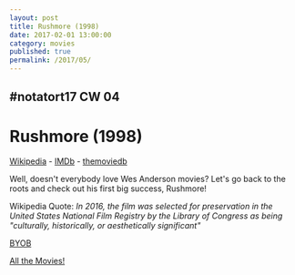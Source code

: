 ```yaml
---
layout: post
title: Rushmore (1998)
date: 2017-02-01 13:00:00
category: movies
published: true
permalink: /2017/05/
---
```



## \#notatort17 CW 04

# Rushmore (1998)



[Wikipedia](https://cl.ly/2v1d423x0L1x) - [IMDb](http://www.imdb.com/title/tt0128445/?ref_=nm_flmg_dr_15) - [themoviedb](https://www.themoviedb.org/movie/11545-rushmore)

Well, doesn't everybody love Wes Anderson movies? Let's go back to the roots and check out his first big success, Rushmore! 

Wikipedia Quote: *In 2016, the film was selected for preservation in the United States National Film Registry by the Library of Congress as being "culturally, historically, or aesthetically significant"*

<a href="http://en.wikipedia.org/wiki/BYOB_(beverage)">BYOB</a>

[All the Movies!](http://notatort.com/allthemovies/)

<!--include jquery & backstretch-->

<script type="text/javascript" src="https://ajax.googleapis.com/ajax/libs/jquery/1.7.2/jquery.min.js"></script>

<script type="text/javascript" src="http://notatort.com/jquery.backstretch.min.js"></script>

<script type="text/javascript">

$(function(){

     $(window).resize(function(){
     
         if($(this).width() >= 767){
         
             $.backstretch("http://notatort.com/bg1705.jpg", {speed: 150});
             
         }
         
      })
      
      .resize();//trigger resize on page load
      
});

</script>